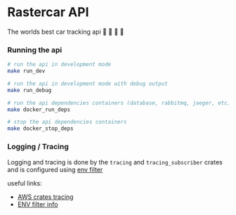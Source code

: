 # Rastercar API

The worlds best car tracking api :car: :blue_car: :taxi: :bus:

### Running the api

```bash
# run the api in development mode
make run_dev

# run the api in development mode with debug output
make run_debug

# run the api dependencies containers (database, rabbitmq, jaeger, etc)
make docker_run_deps

# stop the api dependencies containers
make docker_stop_deps
```

### Logging / Tracing

Logging and tracing is done by the `tracing` and `tracing_subscriber` crates and is configured using [env filter](https://docs.rs/tracing-subscriber/latest/tracing_subscriber/filter/struct.EnvFilter.html?search=with_env_filter#method.from_env)

useful links:

- [AWS crates tracing](https://docs.aws.amazon.com/sdk-for-rust/latest/dg/logging.html)
- [ENV filter info](https://rust-lang-nursery.github.io/rust-cookbook/development_tools/debugging/config_log.html)
